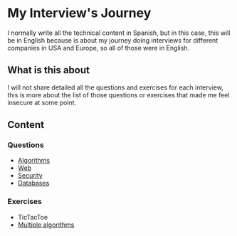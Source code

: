 # My Interview's Journey

I normally write all the technical content in Spanish, but in this case, this will be in English because is about my journey doing interviews for different companies in USA and Europe, so all of those were in English.

## What is this about

I will not share detailed all the questions and exercises for each interview, this is more about the list of those questions or exercises that made me feel insecure at some point.

## Content

### Questions
- [Algorithms](algorithms-questions.md)
- [Web](web-questions.md)
- [Security](security-questions.md)
- [Databases](databases-questions.md)

### Exercises
- TicTacToe
- [Multiple algorithms](algorithm-exercises.md)